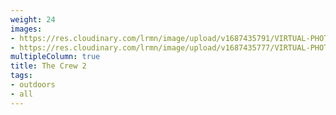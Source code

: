 ```yaml
---
weight: 24
images:
- https://res.cloudinary.com/lrmn/image/upload/v1687435791/VIRTUAL-PHOTOGRAPHY/thecrew/thecrew01_ojseut.jpg
- https://res.cloudinary.com/lrmn/image/upload/v1687435777/VIRTUAL-PHOTOGRAPHY/thecrew/Pic_20210702_075628_3840x2160_iydw4x.jpg
multipleColumn: true
title: The Crew 2
tags:
- outdoors
- all
---
```

